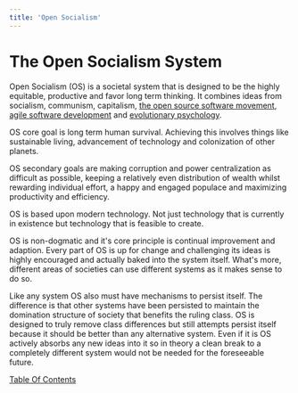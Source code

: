 ```yaml
---
title: 'Open Socialism'
---
```


# The Open Socialism System

Open Socialism (OS) is a societal system that is designed to be the highly equitable, productive and favor long term thinking. It combines ideas from socialism, communism, capitalism, [the open source software movement](https://en.wikipedia.org/wiki/Open-source_movement), [agile software development](https://en.wikipedia.org/wiki/Agile_software_development) and [evolutionary psychology](https://en.wikipedia.org/wiki/Evolutionary_psychology).

OS core goal is long term human survival. Achieving this involves things like sustainable living, advancement of technology and colonization of other planets.

OS secondary goals are making corruption and power centralization as difficult as possible, keeping a relatively even distribution of wealth whilst rewarding individual effort, a happy and engaged populace and maximizing productivity and efficiency.  

OS is based upon modern technology. Not just technology that is currently in existence but technology that is feasible to create.

OS is non-dogmatic and it's core principle is continual improvement and adaption. Every part of OS is up for change and challenging its ideas is highly encouraged and actually baked into the system itself. What's more, different areas of societies can use different systems as it makes sense to do so.

Like any system OS also must have mechanisms to persist itself. The difference is that other systems have been persisted to maintain the domination structure of society that benefits the ruling class. OS is designed to truly remove class differences but still attempts persist itself because it should be better than any alternative system. Even if it is OS actively absorbs any new ideas into it so in theory a clean break to a completely different system would not be needed for the foreseeable future.

[Table Of Contents](table-of-contents.md)
